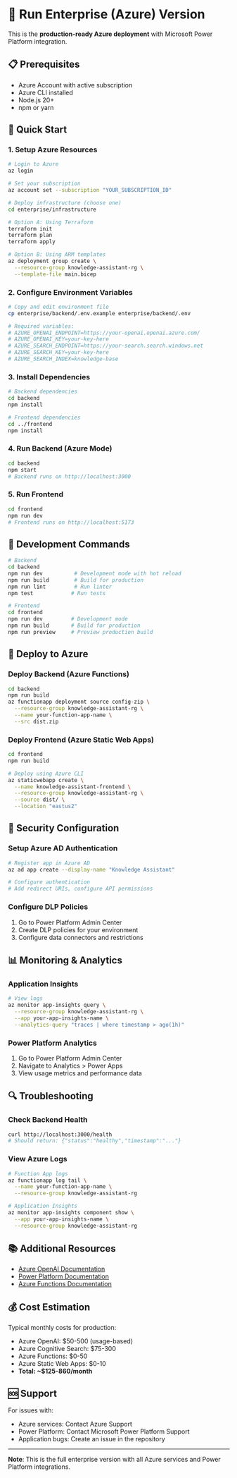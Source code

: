 # 🏢 Run Enterprise (Azure) Version

This is the **production-ready Azure deployment** with Microsoft Power Platform integration.

## 📋 Prerequisites

- Azure Account with active subscription
- Azure CLI installed
- Node.js 20+
- npm or yarn

## 🚀 Quick Start

### 1. Setup Azure Resources

```bash
# Login to Azure
az login

# Set your subscription
az account set --subscription "YOUR_SUBSCRIPTION_ID"

# Deploy infrastructure (choose one)
cd enterprise/infrastructure

# Option A: Using Terraform
terraform init
terraform plan
terraform apply

# Option B: Using ARM templates
az deployment group create \
  --resource-group knowledge-assistant-rg \
  --template-file main.bicep
```

### 2. Configure Environment Variables

```bash
# Copy and edit environment file
cp enterprise/backend/.env.example enterprise/backend/.env

# Required variables:
# AZURE_OPENAI_ENDPOINT=https://your-openai.openai.azure.com/
# AZURE_OPENAI_KEY=your-key-here
# AZURE_SEARCH_ENDPOINT=https://your-search.search.windows.net
# AZURE_SEARCH_KEY=your-key-here
# AZURE_SEARCH_INDEX=knowledge-base
```

### 3. Install Dependencies

```bash
# Backend dependencies
cd backend
npm install

# Frontend dependencies
cd ../frontend
npm install
```

### 4. Run Backend (Azure Mode)

```bash
cd backend
npm start
# Backend runs on http://localhost:3000
```

### 5. Run Frontend

```bash
cd frontend
npm run dev
# Frontend runs on http://localhost:5173
```

## 🔧 Development Commands

```bash
# Backend
cd backend
npm run dev          # Development mode with hot reload
npm run build        # Build for production
npm run lint         # Run linter
npm test            # Run tests

# Frontend
cd frontend
npm run dev         # Development mode
npm run build       # Build for production
npm run preview     # Preview production build
```

## 🚢 Deploy to Azure

### Deploy Backend (Azure Functions)

```bash
cd backend
npm run build
az functionapp deployment source config-zip \
  --resource-group knowledge-assistant-rg \
  --name your-function-app-name \
  --src dist.zip
```

### Deploy Frontend (Azure Static Web Apps)

```bash
cd frontend
npm run build

# Deploy using Azure CLI
az staticwebapp create \
  --name knowledge-assistant-frontend \
  --resource-group knowledge-assistant-rg \
  --source dist/ \
  --location "eastus2"
```

## 🔐 Security Configuration

### Setup Azure AD Authentication

```bash
# Register app in Azure AD
az ad app create --display-name "Knowledge Assistant"

# Configure authentication
# Add redirect URIs, configure API permissions
```

### Configure DLP Policies

1. Go to Power Platform Admin Center
2. Create DLP policies for your environment
3. Configure data connectors and restrictions

## 📊 Monitoring & Analytics

### Application Insights

```bash
# View logs
az monitor app-insights query \
  --resource-group knowledge-assistant-rg \
  --app your-app-insights-name \
  --analytics-query "traces | where timestamp > ago(1h)"
```

### Power Platform Analytics

1. Go to Power Platform Admin Center
2. Navigate to Analytics > Power Apps
3. View usage metrics and performance data

## 🔍 Troubleshooting

### Check Backend Health

```bash
curl http://localhost:3000/health
# Should return: {"status":"healthy","timestamp":"..."}
```

### View Azure Logs

```bash
# Function App logs
az functionapp log tail \
  --name your-function-app-name \
  --resource-group knowledge-assistant-rg

# Application Insights
az monitor app-insights component show \
  --app your-app-insights-name \
  --resource-group knowledge-assistant-rg
```

## 📚 Additional Resources

- [Azure OpenAI Documentation](https://learn.microsoft.com/en-us/azure/cognitive-services/openai/)
- [Power Platform Documentation](https://learn.microsoft.com/en-us/power-platform/)
- [Azure Functions Documentation](https://learn.microsoft.com/en-us/azure/azure-functions/)

## 💰 Cost Estimation

Typical monthly costs for production:
- Azure OpenAI: $50-500 (usage-based)
- Azure Cognitive Search: $75-300
- Azure Functions: $0-50
- Azure Static Web Apps: $0-10
- **Total: ~$125-860/month**

## 🆘 Support

For issues with:
- Azure services: Contact Azure Support
- Power Platform: Contact Microsoft Power Platform Support
- Application bugs: Create an issue in the repository

---

**Note**: This is the full enterprise version with all Azure services and Power Platform integrations.

